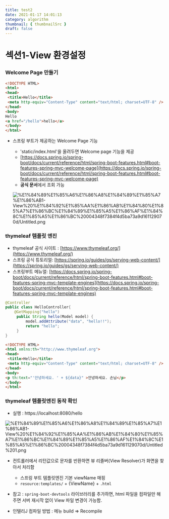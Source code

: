 ```yaml
---
title: test2
date: 2021-01-17 14:01:13
category: algorithm
thumbnail: { thumbnailSrc }
draft: false
---
```


# 섹션1-View 환경설정

### Welcome Page 만들기

```html
<!DOCTYPE HTML>
<html>
<head>
 <title>Hello</title>
 <meta http-equiv="Content-Type" content="text/html; charset=UTF-8" />
</head>
<body>
Hello
<a href="/hello">hello</a>
</body>
</html>
```

- 스프링 부트가 제공하는 Welcome Page 기능
    - 'static/index.html'을 올려두면 Welcome page 기능을 제공
    - [https://docs.spring.io/spring-boot/docs/current/reference/html/spring-boot-features.html#boot-features-spring-mvc-welcome-page](https://docs.spring.io/spring-boot/docs/current/reference/html/spring-boot-features.html#boot-features-spring-mvc-welcome-page)
    - **공식 문서**에서 조회 가능

    ![%E1%84%89%E1%85%A6%E1%86%A8%E1%84%89%E1%85%A7%E1%86%AB1-View%20%E1%84%92%E1%85%AA%E1%86%AB%E1%84%80%E1%85%A7%E1%86%BC%E1%84%89%E1%85%A5%E1%86%AF%E1%84%8C%E1%85%A5%E1%86%BC%20004348f7384f4d5ba73a9d161129070d/Untitled.png](%E1%84%89%E1%85%A6%E1%86%A8%E1%84%89%E1%85%A7%E1%86%AB1-View%20%E1%84%92%E1%85%AA%E1%86%AB%E1%84%80%E1%85%A7%E1%86%BC%E1%84%89%E1%85%A5%E1%86%AF%E1%84%8C%E1%85%A5%E1%86%BC%20004348f7384f4d5ba73a9d161129070d/Untitled.png)

### thymeleaf 템플릿 엔진

- thymeleaf 공식 사이트 :  [https://www.thymeleaf.org/](https://www.thymeleaf.org/)
- 스프링 공식 튜토리얼:  [https://spring.io/guides/gs/serving-web-content/](https://spring.io/guides/gs/serving-web-content/)
- 스프링부트 메뉴얼: [https://docs.spring.io/spring-boot/docs/current/reference/html/spring-boot-features.html#boot-features-spring-mvc-template-engines](https://docs.spring.io/spring-boot/docs/current/reference/html/spring-boot-features.html#boot-features-spring-mvc-template-engines)

```java
@Controller
public class HelloController{
	@GetMapping("hello")
	 public String hello(Model model) {
		 model.addAttribute("data", "hello!!");
		 return "hello";
	 }
}
```

```html
<!DOCTYPE HTML>
<html xmlns:th="http://www.thymeleaf.org">
<head>
 <title>Hello</title>
 <meta http-equiv="Content-Type" content="text/html; charset=UTF-8" />
</head>
<body>
<p th:text="'안녕하세요. ' + ${data}" >안녕하세요. 손님</p>
</body>
</html>
```

### thymeleaf 템플릿엔진 동작 확인

- 실행 : https://localhost:8080/hello

![%E1%84%89%E1%85%A6%E1%86%A8%E1%84%89%E1%85%A7%E1%86%AB1-View%20%E1%84%92%E1%85%AA%E1%86%AB%E1%84%80%E1%85%A7%E1%86%BC%E1%84%89%E1%85%A5%E1%86%AF%E1%84%8C%E1%85%A5%E1%86%BC%20004348f7384f4d5ba73a9d161129070d/Untitled%201.png](%E1%84%89%E1%85%A6%E1%86%A8%E1%84%89%E1%85%A7%E1%86%AB1-View%20%E1%84%92%E1%85%AA%E1%86%AB%E1%84%80%E1%85%A7%E1%86%BC%E1%84%89%E1%85%A5%E1%86%AF%E1%84%8C%E1%85%A5%E1%86%BC%20004348f7384f4d5ba73a9d161129070d/Untitled%201.png)

- 컨트롤러에서 리턴값으로 문자를 반환하면 뷰 리졸버(View Resolver)가 화면을 찾아서 처리함
    - 스프링 부트 템플릿엔진 기본 viewName 매핑
    - `resource:templates/` + {ViewName} +  `.html`

- 참고 : `spring-boot-devtools` 라이브러리를 추가하면, html 파일을 컴파일만 해주면 서버 재시작 없이 View 파일 변경이 가능함.
- 인텔리J 컴파일 방법 : 메뉴 build ⇒ Recompile